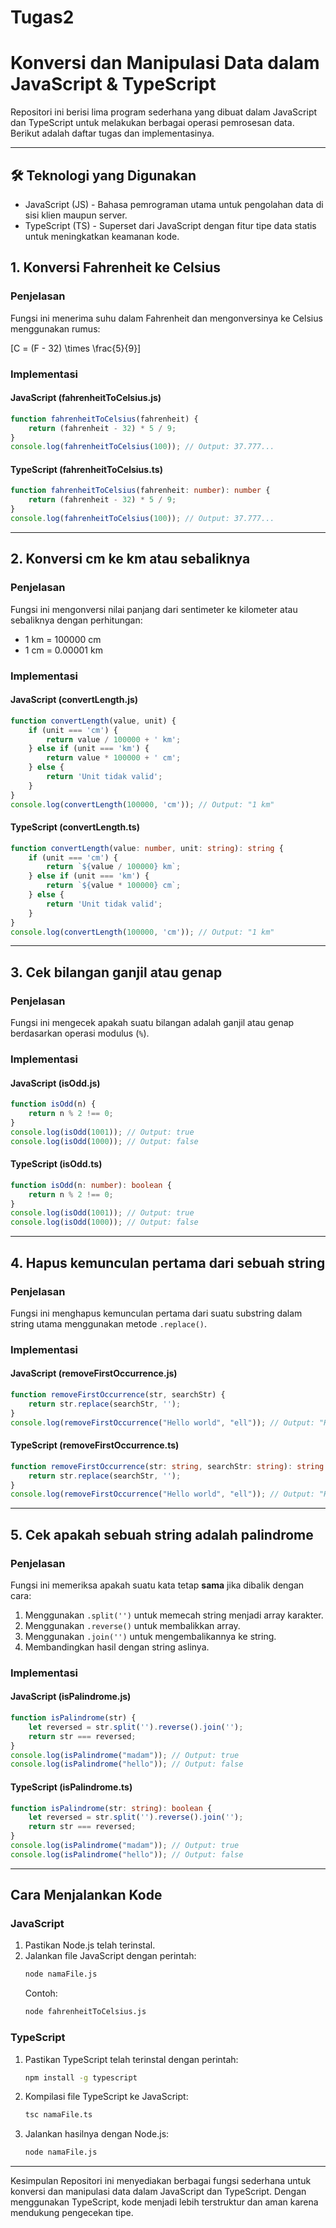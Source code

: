 # Tugas2
# Konversi dan Manipulasi Data dalam JavaScript & TypeScript

Repositori ini berisi lima program sederhana yang dibuat dalam JavaScript dan TypeScript untuk melakukan berbagai operasi pemrosesan data. Berikut adalah daftar tugas dan implementasinya.

---

## 🛠 Teknologi yang Digunakan
- JavaScript (JS) - Bahasa pemrograman utama untuk pengolahan data di sisi klien maupun server.
- TypeScript (TS) - Superset dari JavaScript dengan fitur tipe data statis untuk meningkatkan keamanan kode.

## 1. Konversi Fahrenheit ke Celsius
###  Penjelasan
Fungsi ini menerima suhu dalam Fahrenheit dan mengonversinya ke Celsius menggunakan rumus:

\[C = (F - 32) \times \frac{5}{9}\]

###  Implementasi
#### JavaScript (fahrenheitToCelsius.js)
```js
function fahrenheitToCelsius(fahrenheit) {
    return (fahrenheit - 32) * 5 / 9;
}
console.log(fahrenheitToCelsius(100)); // Output: 37.777...
```
#### TypeScript (fahrenheitToCelsius.ts)
```ts
function fahrenheitToCelsius(fahrenheit: number): number {
    return (fahrenheit - 32) * 5 / 9;
}
console.log(fahrenheitToCelsius(100)); // Output: 37.777...
```

---

##  2. Konversi cm ke km atau sebaliknya
###  Penjelasan
Fungsi ini mengonversi nilai panjang dari sentimeter ke kilometer atau sebaliknya dengan perhitungan:
- 1 km = 100000 cm
- 1 cm = 0.00001 km

###  Implementasi
#### JavaScript (convertLength.js)
```js
function convertLength(value, unit) {
    if (unit === 'cm') {
        return value / 100000 + ' km';
    } else if (unit === 'km') {
        return value * 100000 + ' cm';
    } else {
        return 'Unit tidak valid';
    }
}
console.log(convertLength(100000, 'cm')); // Output: "1 km"
```
#### TypeScript (convertLength.ts)
```ts
function convertLength(value: number, unit: string): string {
    if (unit === 'cm') {
        return `${value / 100000} km`;
    } else if (unit === 'km') {
        return `${value * 100000} cm`;
    } else {
        return 'Unit tidak valid';
    }
}
console.log(convertLength(100000, 'cm')); // Output: "1 km"
```

---

## 3. Cek bilangan ganjil atau genap
### Penjelasan
Fungsi ini mengecek apakah suatu bilangan adalah ganjil atau genap berdasarkan operasi modulus (`%`).

###  Implementasi
#### JavaScript (isOdd.js)
```js
function isOdd(n) {
    return n % 2 !== 0;
}
console.log(isOdd(1001)); // Output: true
console.log(isOdd(1000)); // Output: false
```
#### TypeScript (isOdd.ts)
```ts
function isOdd(n: number): boolean {
    return n % 2 !== 0;
}
console.log(isOdd(1001)); // Output: true
console.log(isOdd(1000)); // Output: false
```

---

## 4. Hapus kemunculan pertama dari sebuah string
###  Penjelasan
Fungsi ini menghapus kemunculan pertama dari suatu substring dalam string utama menggunakan metode `.replace()`.

### Implementasi
#### JavaScript (removeFirstOccurrence.js)
```js
function removeFirstOccurrence(str, searchStr) {
    return str.replace(searchStr, '');
}
console.log(removeFirstOccurrence("Hello world", "ell")); // Output: "Ho world"
```
#### TypeScript (removeFirstOccurrence.ts)
```ts
function removeFirstOccurrence(str: string, searchStr: string): string {
    return str.replace(searchStr, '');
}
console.log(removeFirstOccurrence("Hello world", "ell")); // Output: "Ho world"
```

---

## 5. Cek apakah sebuah string adalah palindrome
###  Penjelasan
Fungsi ini memeriksa apakah suatu kata tetap **sama** jika dibalik dengan cara:
1. Menggunakan `.split('')` untuk memecah string menjadi array karakter.
2. Menggunakan `.reverse()` untuk membalikkan array.
3. Menggunakan `.join('')` untuk mengembalikannya ke string.
4. Membandingkan hasil dengan string aslinya.

###  Implementasi
#### JavaScript (isPalindrome.js)
```js
function isPalindrome(str) {
    let reversed = str.split('').reverse().join('');
    return str === reversed;
}
console.log(isPalindrome("madam")); // Output: true
console.log(isPalindrome("hello")); // Output: false
```
#### TypeScript (isPalindrome.ts)
```ts
function isPalindrome(str: string): boolean {
    let reversed = str.split('').reverse().join('');
    return str === reversed;
}
console.log(isPalindrome("madam")); // Output: true
console.log(isPalindrome("hello")); // Output: false
```

---

## Cara Menjalankan Kode
### JavaScript
1. Pastikan Node.js telah terinstal.
2. Jalankan file JavaScript dengan perintah:
   ```sh
   node namaFile.js
   ```
   Contoh:
   ```sh
   node fahrenheitToCelsius.js
   ```

### TypeScript
1. Pastikan TypeScript telah terinstal dengan perintah:
   ```sh
   npm install -g typescript
   ```
2. Kompilasi file TypeScript ke JavaScript:
   ```sh
   tsc namaFile.ts
   ```
3. Jalankan hasilnya dengan Node.js:
   ```sh
   node namaFile.js
   ```

---

Kesimpulan
Repositori ini menyediakan berbagai fungsi sederhana untuk konversi dan manipulasi data dalam JavaScript dan TypeScript. Dengan menggunakan TypeScript, kode menjadi lebih terstruktur dan aman karena mendukung pengecekan tipe. 
